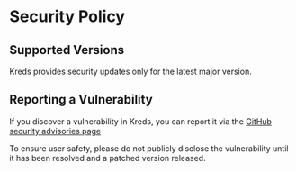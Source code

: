 # Security Policy

## Supported Versions

Kreds provides security updates only for the latest major version.

## Reporting a Vulnerability

If you discover a vulnerability in Kreds, you can report it via the [GitHub security advisories page](https://github.com/enjaku4/kreds/security/advisories)

To ensure user safety, please do not publicly disclose the vulnerability until it has been resolved and a patched version released.
